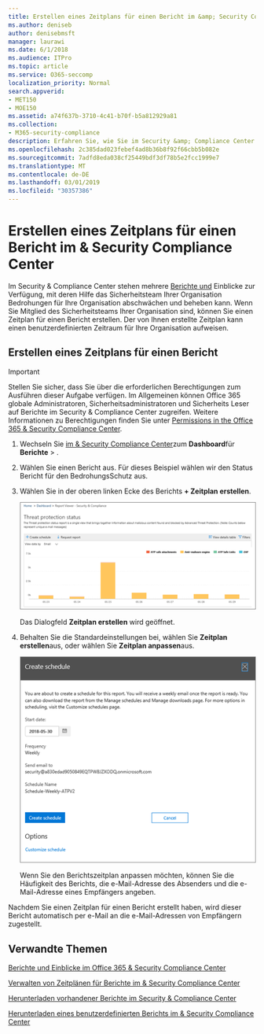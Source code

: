 ```yaml
---
title: Erstellen eines Zeitplans für einen Bericht im &amp; Security Compliance Center
ms.author: deniseb
author: denisebmsft
manager: laurawi
ms.date: 6/1/2018
ms.audience: ITPro
ms.topic: article
ms.service: O365-seccomp
localization_priority: Normal
search.appverid:
- MET150
- MOE150
ms.assetid: a74f637b-3710-4c41-b70f-b5a812929a81
ms.collection:
- M365-security-compliance
description: Erfahren Sie, wie Sie im Security &amp; Compliance Center einen Zeitplan für einen Bericht einrichten.
ms.openlocfilehash: 2c385dad023febef4ad8b36b8f92f66cbb5b082e
ms.sourcegitcommit: 7adfd8eda038cf25449bdf3df78b5e2fcc1999e7
ms.translationtype: MT
ms.contentlocale: de-DE
ms.lasthandoff: 03/01/2019
ms.locfileid: "30357386"
---
```

# <a name="create-a-schedule-for-a-report-in-the-security-amp-compliance-center"></a>Erstellen eines Zeitplans für einen Bericht im &amp; Security Compliance Center

Im Security &amp; Compliance Center stehen mehrere [Berichte und](reports-and-insights-in-security-and-compliance.md) Einblicke zur Verfügung, mit deren Hilfe das Sicherheitsteam Ihrer Organisation Bedrohungen für Ihre Organisation abschwächen und beheben kann. Wenn Sie Mitglied des Sicherheitsteams Ihrer Organisation sind, können Sie einen Zeitplan für einen Bericht erstellen. Der von Ihnen erstellte Zeitplan kann einen benutzerdefinierten Zeitraum für Ihre Organisation aufweisen. 
  
## <a name="create-a-schedule-for-a-report"></a>Erstellen eines Zeitplans für einen Bericht

> [!IMPORTANT]
> Stellen Sie sicher, dass Sie über die erforderlichen Berechtigungen zum Ausführen dieser Aufgabe verfügen. Im Allgemeinen können Office 365 globale Administratoren, Sicherheitsadministratoren und Sicherheits Leser auf Berichte im Security &amp; Compliance Center zugreifen. Weitere Informationen zu Berechtigungen finden Sie unter [Permissions in the Office 365 &amp; Security Compliance Center](permissions-in-the-security-and-compliance-center.md).
  
1. Wechseln Sie [im &amp; Security Compliance Center](https://protection.office.com)zum **Dashboard**für **Berichte** \> .
    
2. Wählen Sie einen Bericht aus. Für dieses Beispiel wählen wir den Status Bericht für den BedrohungsSchutz aus.
    
3. Wählen Sie in der oberen linken Ecke des Berichts **+ Zeitplan erstellen**.
    
    ![Sie können einen Zeitplan für Berichte im Security &amp; Compliance Center erstellen.](media/2311327c-14f6-4a17-b604-0c9ff2d485d1.png)
  
    Das Dialogfeld **Zeitplan erstellen** wird geöffnet. 
    
4. Behalten Sie die Standardeinstellungen bei, wählen Sie **Zeitplan erstellen**aus, oder wählen Sie **Zeitplan anpassen**aus.
    
    ![Sie können die Standardeinstellungen verwenden oder einen Berichtszeitplan anpassen.](media/04fac327-8f73-4711-8319-58c11880fd96.png)
  
    Wenn Sie den Berichtszeitplan anpassen möchten, können Sie die Häufigkeit des Berichts, die e-Mail-Adresse des Absenders und die e-Mail-Adresse eines Empfängers angeben. 
    
Nachdem Sie einen Zeitplan für einen Bericht erstellt haben, wird dieser Bericht automatisch per e-Mail an die e-Mail-Adressen von Empfängern zugestellt. 
  
## <a name="related-topics"></a>Verwandte Themen

[Berichte und Einblicke im Office 365 &amp; Security Compliance Center](reports-and-insights-in-security-and-compliance.md)
  
[Verwalten von Zeitplänen für Berichte im &amp; Security Compliance Center](manage-schedules-for-multiple-reports.md)
  
[Herunterladen vorhandener Berichte im Security &amp; Compliance Center](download-existing-reports.md)
  
[Herunterladen eines benutzerdefinierten Berichts im &amp; Security Compliance Center](set-up-and-download-a-custom-report.md)
  

